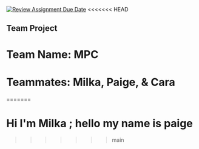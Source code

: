 [![Review Assignment Due Date](https://classroom.github.com/assets/deadline-readme-button-24ddc0f5d75046c5622901739e7c5dd533143b0c8e959d652212380cedb1ea36.svg)](https://classroom.github.com/a/flyphEq-)
<<<<<<< HEAD
## Team Project
# Team Name: MPC
# Teammates: Milka, Paige, & Cara
=======
# Hi I'm Milka ; hello my name is paige

>>>>>>> main
